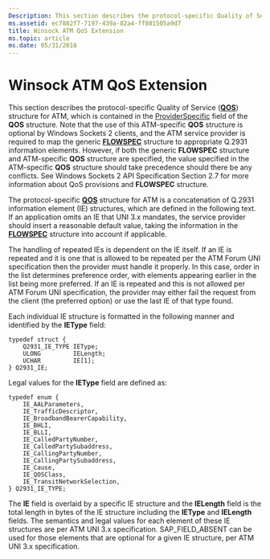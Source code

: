 ```yaml
---
Description: This section describes the protocol-specific Quality of Service (QOS) structure for ATM, which is contained in the ProviderSpecific field of the QOS structure.
ms.assetid: ec7882f7-7197-439a-82a4-ff081505a9d7
title: Winsock ATM QoS Extension
ms.topic: article
ms.date: 05/31/2018
---
```


# Winsock ATM QoS Extension

This section describes the protocol-specific Quality of Service ([**QOS**](https://msdn.microsoft.com/library/Aa374024(v=VS.80).aspx)) structure for ATM, which is contained in the [ProviderSpecific](https://msdn.microsoft.com/library/Aa374467(v=VS.80).aspx) field of the **QOS** structure. Note that the use of this ATM-specific **QOS** structure is optional by Windows Sockets 2 clients, and the ATM service provider is required to map the generic [**FLOWSPEC**](https://msdn.microsoft.com/library/Aa373702(v=VS.80).aspx) structure to appropriate Q.2931 information elements. However, if both the generic **FLOWSPEC** structure and ATM-specific **QOS** structure are specified, the value specified in the ATM-specific **QOS** structure should take precedence should there be any conflicts. See Windows Sockets 2 API Specification Section 2.7 for more information about QoS provisions and **FLOWSPEC** structure.

The protocol-specific [**QOS**](https://msdn.microsoft.com/library/Aa374024(v=VS.80).aspx) structure for ATM is a concatenation of Q.2931 information element (IE) structures, which are defined in the following text. If an application omits an IE that UNI 3.x mandates, the service provider should insert a reasonable default value, taking the information in the [**FLOWSPEC**](https://msdn.microsoft.com/library/Aa373702(v=VS.80).aspx) structure into account if applicable.

The handling of repeated IEs is dependent on the IE itself. If an IE is repeated and it is one that is allowed to be repeated per the ATM Forum UNI specification then the provider must handle it properly. In this case, order in the list determines preference order, with elements appearing earlier in the list being more preferred. If an IE is repeated and this is not allowed per ATM Forum UNI specification, the provider may either fail the request from the client (the preferred option) or use the last IE of that type found.

Each individual IE structure is formatted in the following manner and identified by the **IEType** field:

``` syntax
typedef struct {
    Q2931_IE_TYPE IEType;
    ULONG         IELength;
    UCHAR         IE[1];
} Q2931_IE;
```

Legal values for the **IEType** field are defined as:

``` syntax
typedef enum {
    IE_AALParameters,
    IE_TrafficDescriptor,
    IE_BroadbandBearerCapability,
    IE_BHLI,
    IE_BLLI,
    IE_CalledPartyNumber,
    IE_CalledPartySubaddress,
    IE_CallingPartyNumber,
    IE_CallingPartySubaddress,
    IE_Cause,
    IE_QOSClass,
    IE_TransitNetworkSelection,
} Q2931_IE_TYPE;
```

The **IE** field is overlaid by a specific IE structure and the **IELength** field is the total length in bytes of the IE structure including the **IEType** and **IELength** fields. The semantics and legal values for each element of these IE structures are per ATM UNI 3.x specification. SAP\_FIELD\_ABSENT can be used for those elements that are optional for a given IE structure, per ATM UNI 3.x specification.

 

 



